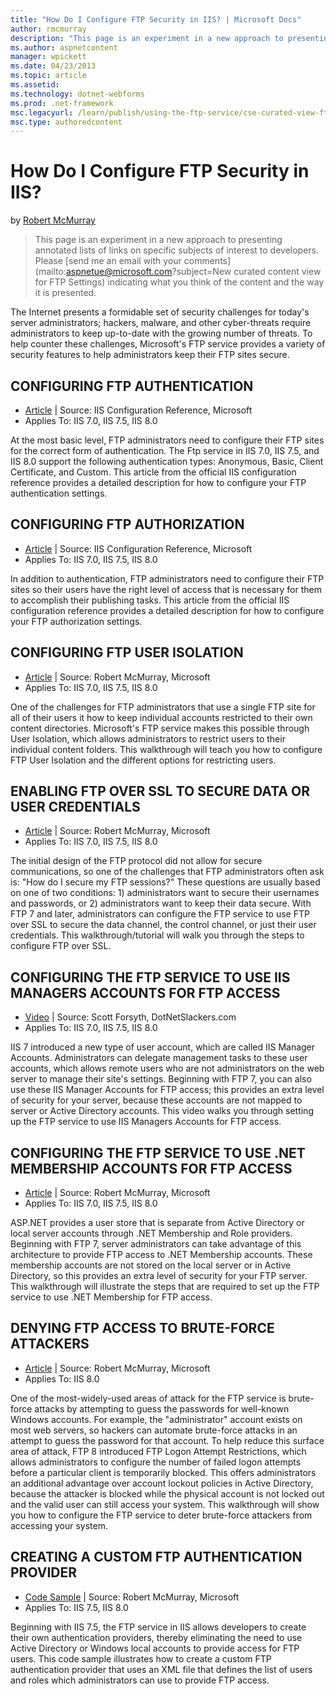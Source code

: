 ```yaml
---
title: "How Do I Configure FTP Security in IIS? | Microsoft Docs"
author: rmcmurray
description: "This page is an experiment in a new approach to presenting annotated lists of links on specific subjects of interest to developers. Please send me an email w..."
ms.author: aspnetcontent
manager: wpickett
ms.date: 04/23/2013
ms.topic: article
ms.assetid: 
ms.technology: dotnet-webforms
ms.prod: .net-framework
msc.legacyurl: /learn/publish/using-the-ftp-service/cse-curated-view-ftp-security-settings
msc.type: authoredcontent
---
```

How Do I Configure FTP Security in IIS?
====================
by [Robert McMurray](https://github.com/rmcmurray)

> This page is an experiment in a new approach to presenting annotated lists of links on specific subjects of interest to developers. Please [send me an email with your comments](mailto:aspnetue@microsoft.com?subject=New curated content view for FTP Settings) indicating what you think of the content and the way it is presented.


The Internet presents a formidable set of security challenges for today's server administrators; hackers, malware, and other cyber-threats require administrators to keep up-to-date with the growing number of threats. To help counter these challenges, Microsoft's FTP service provides a variety of security features to help administrators keep their FTP sites secure.

## CONFIGURING FTP AUTHENTICATION

- [Article](https://www.iis.net/configreference/system.applicationhost/sites/site/ftpserver/security/authentication) | Source: IIS Configuration Reference, Microsoft
- Applies To: IIS 7.0, IIS 7.5, IIS 8.0

At the most basic level, FTP administrators need to configure their FTP sites for the correct form of authentication. The Ftp service in IIS 7.0, IIS 7.5, and IIS 8.0 support the following authentication types: Anonymous, Basic, Client Certificate, and Custom. This article from the official IIS configuration reference provides a detailed description for how to configure your FTP authentication settings.

## CONFIGURING FTP AUTHORIZATION

- [Article](https://www.iis.net/configreference/system.ftpserver/security/authorization) | Source: IIS Configuration Reference, Microsoft
- Applies To: IIS 7.0, IIS 7.5, IIS 8.0

In addition to authentication, FTP administrators need to configure their FTP sites so their users have the right level of access that is necessary for them to accomplish their publishing tasks. This article from the official IIS configuration reference provides a detailed description for how to configure your FTP authorization settings.

## CONFIGURING FTP USER ISOLATION

- [Article](https://www.iis.net/configreference/system.ftpserver/security/authorization) | Source: Robert McMurray, Microsoft
- Applies To: IIS 7.0, IIS 7.5, IIS 8.0

One of the challenges for FTP administrators that use a single FTP site for all of their users it how to keep individual accounts restricted to their own content directories. Microsoft's FTP service makes this possible through User Isolation, which allows administrators to restrict users to their individual content folders. This walkthrough will teach you how to configure FTP User Isolation and the different options for restricting users.

## ENABLING FTP OVER SSL TO SECURE DATA OR USER CREDENTIALS

- [Article](using-ftp-over-ssl-in-iis-7.md) | Source: Robert McMurray, Microsoft
- Applies To: IIS 7.0, IIS 7.5, IIS 8.0

The initial design of the FTP protocol did not allow for secure communications, so one of the challenges that FTP administrators often ask is: "How do I secure my FTP sessions?" These questions are usually based on one of two conditions: 1) administrators want to secure their usernames and passwords, or 2) administrators want to keep their data secure. With FTP 7 and later, administrators can configure the FTP service to use FTP over SSL to secure the data channel, the control channel, or just their user credentials. This walkthrough/tutorial will walk you through the steps to configure FTP over SSL.

## CONFIGURING THE FTP SERVICE TO USE IIS MANAGERS ACCOUNTS FOR FTP ACCESS

- [Video](http://dotnetslackers.com/articles/iis/IIS-FTP-and-IIS-Manager-Users-Week-45.aspx) | Source: Scott Forsyth, DotNetSlackers.com
- Applies To: IIS 7.0, IIS 7.5, IIS 8.0

IIS 7 introduced a new type of user account, which are called IIS Manager Accounts. Administrators can delegate management tasks to these user accounts, which allows remote users who are not administrators on the web server to manage their site's settings. Beginning with FTP 7, you can also use these IIS Manager Accounts for FTP access; this provides an extra level of security for your server, because these accounts are not mapped to server or Active Directory accounts. This video walks you through setting up the FTP service to use IIS Managers Accounts for FTP access.

## CONFIGURING THE FTP SERVICE TO USE .NET MEMBERSHIP ACCOUNTS FOR FTP ACCESS

- [Article](configuring-ftp-with-net-membership-authentication-in-iis-7.md) | Source: Robert McMurray, Microsoft
- Applies To: IIS 7.0, IIS 7.5, IIS 8.0

ASP.NET provides a user store that is separate from Active Directory or local server accounts through .NET Membership and Role providers. Beginning with FTP 7, server administrators can take advantage of this architecture to provide FTP access to .NET Membership accounts. These membership accounts are not stored on the local server or in Active Directory, so this provides an extra level of security for your FTP server. This walkthrough will illustrate the steps that are required to set up the FTP service to use .NET Membership for FTP access.

## DENYING FTP ACCESS TO BRUTE-FORCE ATTACKERS

- [Article](../../get-started/whats-new-in-iis-8/iis-80-ftp-logon-attempt-restrictions.md) | Source: Robert McMurray, Microsoft
- Applies To: IIS 8.0

One of the most-widely-used areas of attack for the FTP service is brute-force attacks by attempting to guess the passwords for well-known Windows accounts. For example, the "administrator" account exists on most web servers, so hackers can automate brute-force attacks in an attempt to guess the password for that account. To help reduce this surface area of attack, FTP 8 introduced FTP Logon Attempt Restrictions, which allows administrators to configure the number of failed logon attempts before a particular client is temporarily blocked. This offers administrators an additional advantage over account lockout policies in Active Directory, because the attacker is blocked while the physical account is not locked out and the valid user can still access your system. This walkthrough will show you how to configure the FTP service to deter brute-force attackers from accessing your system.

## CREATING A CUSTOM FTP AUTHENTICATION PROVIDER

- [Code Sample](../../develop/developing-for-ftp/how-to-use-managed-code-c-to-create-an-ftp-authentication-provider-using-an-xml-database.md) | Source: Robert McMurray, Microsoft
- Applies To: IIS 7.5, IIS 8.0

Beginning with IIS 7.5, the FTP service in IIS allows developers to create their own authentication providers, thereby eliminating the need to use Active Directory or Windows local accounts to provide access for FTP users. This code sample illustrates how to create a custom FTP authentication provider that uses an XML file that defines the list of users and roles which administrators can use to provide FTP access.